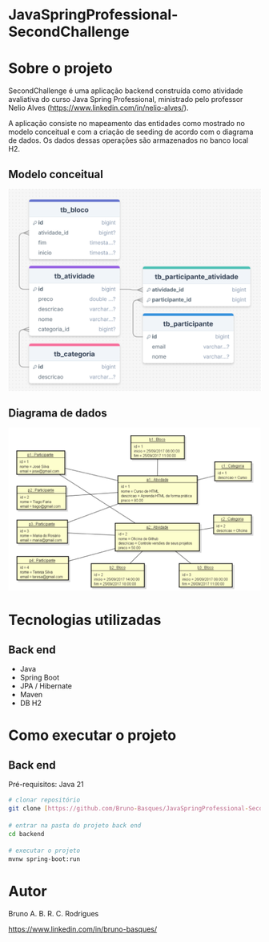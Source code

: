 # JavaSpringProfessional-SecondChallenge

# Sobre o projeto

SecondChallenge é uma aplicação backend construída como atividade avaliativa do curso Java Spring Professional, ministrado pelo professor Nelio Alves (https://www.linkedin.com/in/nelio-alves/).

A aplicação consiste no mapeamento das entidades como mostrado no modelo conceitual e com a criação de seeding de acordo com o diagrama de dados. Os dados dessas operações são armazenados no banco local H2.

## Modelo conceitual
![Modelo Conceitual](https://github.com/Bruno-Basques/assets/blob/main/DBSchemas/DBSchema2.png)

## Diagrama de dados
![Diagrama de Dados](https://github.com/Bruno-Basques/assets/blob/main/DBSchemas/DBData2.png)

# Tecnologias utilizadas
## Back end
- Java
- Spring Boot
- JPA / Hibernate
- Maven
- DB H2

# Como executar o projeto

## Back end
Pré-requisitos: Java 21

```bash
# clonar repositório
git clone [https://github.com/Bruno-Basques/JavaSpringProfessional-SecondChallenge.git]

# entrar na pasta do projeto back end
cd backend

# executar o projeto
mvnw spring-boot:run
```

# Autor

Bruno A. B. R. C. Rodrigues

https://www.linkedin.com/in/bruno-basques/
